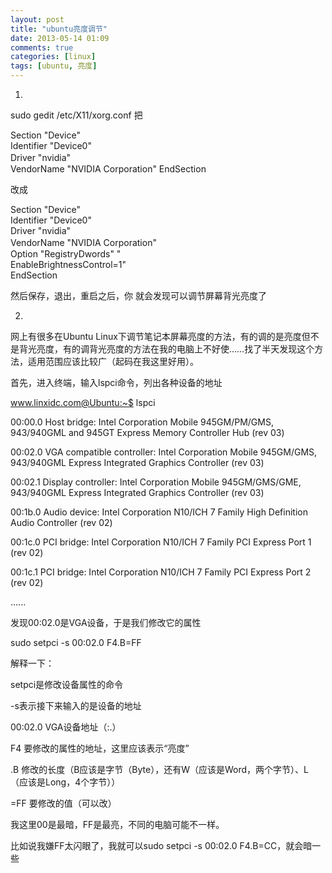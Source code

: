 ```yaml
---
layout: post
title: "ubuntu亮度调节"
date: 2013-05-14 01:09
comments: true
categories: [linux]
tags: [ubuntu, 亮度]
---
```


1.
sudo gedit /etc/X11/xorg.conf 把
<br/>

Section "Device"<br/>
Identifier "Device0" <br/>
Driver "nvidia" 　　　<br/>
VendorName "NVIDIA Corporation" EndSection <br/>

改成

Section "Device"<br/>
Identifier "Device0"<br/>
Driver "nvidia"<br/>
VendorName "NVIDIA Corporation" 　<br/>
Option "RegistryDwords" "<br/> EnableBrightnessControl=1"<br/>
EndSection

然后保存，退出，重启之后，你 就会发现可以调节屏幕背光亮度了

2.
网上有很多在Ubuntu
Linux下调节笔记本屏幕亮度的方法，有的调的是亮度但不是背光亮度，有的调背光亮度的方法在我的电脑上不好使……找了半天发现这个方法，适用范围应该比较广（起码在我这里好用）。

首先，进入终端，输入lspci命令，列出各种设备的地址
<!--more-->
www.linxidc.com@Ubuntu:~$ lspci

00:00.0 Host bridge: Intel Corporation Mobile 945GM/PM/GMS, 943/940GML
and 945GT Express Memory Controller Hub (rev 03)

00:02.0 VGA compatible controller: Intel Corporation Mobile 945GM/GMS,
943/940GML Express Integrated Graphics Controller (rev 03)

00:02.1 Display controller: Intel Corporation Mobile 945GM/GMS/GME,
943/940GML Express Integrated Graphics Controller (rev 03)

00:1b.0 Audio device: Intel Corporation N10/ICH 7 Family High Definition
Audio Controller (rev 02)

00:1c.0 PCI bridge: Intel Corporation N10/ICH 7 Family PCI Express Port
1 (rev 02)

00:1c.1 PCI bridge: Intel Corporation N10/ICH 7 Family PCI Express Port
2 (rev 02)

......

发现00:02.0是VGA设备，于是我们修改它的属性

sudo setpci -s 00:02.0 F4.B=FF

解释一下：

setpci是修改设备属性的命令

-s表示接下来输入的是设备的地址

00:02.0 VGA设备地址（:.）

F4 要修改的属性的地址，这里应该表示“亮度”

.B
修改的长度（B应该是字节（Byte），还有W（应该是Word，两个字节）、L（应该是Long，4个字节））

=FF 要修改的值（可以改）

我这里00是最暗，FF是最亮，不同的电脑可能不一样。

比如说我嫌FF太闪眼了，我就可以sudo setpci -s 00:02.0 F4.B=CC，就会暗一些
